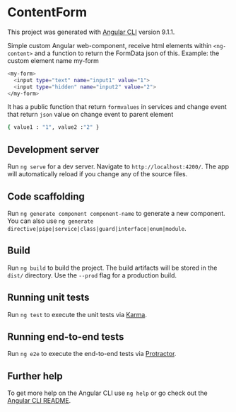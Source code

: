 # ContentForm

This project was generated with [Angular CLI](https://github.com/angular/angular-cli) version 9.1.1.

Simple custom Angular web-component, receive html elements within `<ng-content>` and a function to return the FormData json of this. Example: the custom element name my-form 
  ```sh
  <my-form>
    <input type="text" name="input1" value="1"> 
    <input type="hidden" name="input2" value="2"> 
  </my-form>
  ```
  It has a public function that return `formvalues` in services and change event that return `json` value on change event to parent element 
  ```sh
  { value1 : "1", value2 :"2" }
  ```

## Development server

Run `ng serve` for a dev server. Navigate to `http://localhost:4200/`. The app will automatically reload if you change any of the source files.

## Code scaffolding

Run `ng generate component component-name` to generate a new component. You can also use `ng generate directive|pipe|service|class|guard|interface|enum|module`.

## Build

Run `ng build` to build the project. The build artifacts will be stored in the `dist/` directory. Use the `--prod` flag for a production build.

## Running unit tests

Run `ng test` to execute the unit tests via [Karma](https://karma-runner.github.io).

## Running end-to-end tests

Run `ng e2e` to execute the end-to-end tests via [Protractor](http://www.protractortest.org/).

## Further help

To get more help on the Angular CLI use `ng help` or go check out the [Angular CLI README](https://github.com/angular/angular-cli/blob/master/README.md).
